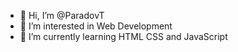 - 👋 Hi, I’m @ParadovT
- 👀 I’m interested in Web Development
- 🌱 I’m currently learning HTML CSS and JavaScript
